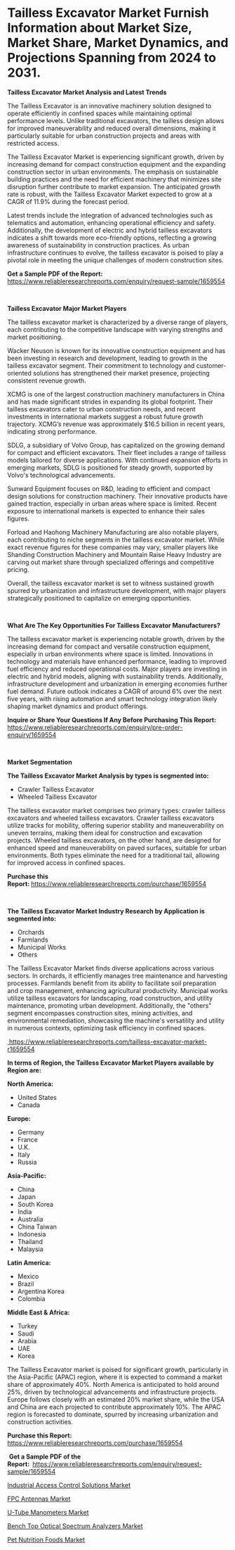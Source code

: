 <p><h1>Tailless Excavator Market Furnish Information about Market Size, Market Share, Market Dynamics, and Projections Spanning from 2024 to 2031.</h1></p><p><strong>Tailless Excavator Market Analysis and Latest Trends</strong></p>
<p><p>The Tailless Excavator is an innovative machinery solution designed to operate efficiently in confined spaces while maintaining optimal performance levels. Unlike traditional excavators, the tailless design allows for improved maneuverability and reduced overall dimensions, making it particularly suitable for urban construction projects and areas with restricted access. </p><p>The Tailless Excavator Market is experiencing significant growth, driven by increasing demand for compact construction equipment and the expanding construction sector in urban environments. The emphasis on sustainable building practices and the need for efficient machinery that minimizes site disruption further contribute to market expansion. The anticipated growth rate is robust, with the Tailless Excavator Market expected to grow at a CAGR of 11.9% during the forecast period.</p><p>Latest trends include the integration of advanced technologies such as telematics and automation, enhancing operational efficiency and safety. Additionally, the development of electric and hybrid tailless excavators indicates a shift towards more eco-friendly options, reflecting a growing awareness of sustainability in construction practices. As urban infrastructure continues to evolve, the tailless excavator is poised to play a pivotal role in meeting the unique challenges of modern construction sites.</p></p>
<p><strong>Get a Sample PDF of the Report:&nbsp;</strong> <a href="https://www.reliableresearchreports.com/enquiry/request-sample/1659554?utm_campaign=1621&utm_medium=2&utm_source=Github&utm_content=ia&utm_term=12102024&utm_id=tailless-excavator">https://www.reliableresearchreports.com/enquiry/request-sample/1659554</a></p>
<p>&nbsp;</p>
<p><strong>Tailless Excavator Major Market Players</strong></p>
<p><p>The tailless excavator market is characterized by a diverse range of players, each contributing to the competitive landscape with varying strengths and market positioning. </p><p>Wacker Neuson is known for its innovative construction equipment and has been investing in research and development, leading to growth in the tailless excavator segment. Their commitment to technology and customer-oriented solutions has strengthened their market presence, projecting consistent revenue growth.</p><p>XCMG is one of the largest construction machinery manufacturers in China and has made significant strides in expanding its global footprint. Their tailless excavators cater to urban construction needs, and recent investments in international markets suggest a robust future growth trajectory. XCMG’s revenue was approximately $16.5 billion in recent years, indicating strong performance.</p><p>SDLG, a subsidiary of Volvo Group, has capitalized on the growing demand for compact and efficient excavators. Their fleet includes a range of tailless models tailored for diverse applications. With continued expansion efforts in emerging markets, SDLG is positioned for steady growth, supported by Volvo's technological advancements.</p><p>Sunward Equipment focuses on R&D, leading to efficient and compact design solutions for construction machinery. Their innovative products have gained traction, especially in urban areas where space is limited. Recent exposure to international markets is expected to enhance their sales figures.</p><p>Forload and Haohong Machinery Manufacturing are also notable players, each contributing to niche segments in the tailless excavator market. While exact revenue figures for these companies may vary, smaller players like Shanding Construction Machinery and Mountain Raise Heavy Industry are carving out market share through specialized offerings and competitive pricing.</p><p>Overall, the tailless excavator market is set to witness sustained growth spurred by urbanization and infrastructure development, with major players strategically positioned to capitalize on emerging opportunities.</p></p>
<p>&nbsp;</p>
<p><strong>What Are The Key Opportunities For Tailless Excavator Manufacturers?</strong></p>
<p><p>The tailless excavator market is experiencing notable growth, driven by the increasing demand for compact and versatile construction equipment, especially in urban environments where space is limited. Innovations in technology and materials have enhanced performance, leading to improved fuel efficiency and reduced operational costs. Major players are investing in electric and hybrid models, aligning with sustainability trends. Additionally, infrastructure development and urbanization in emerging economies further fuel demand. Future outlook indicates a CAGR of around 6% over the next five years, with rising automation and smart technology integration likely shaping market dynamics and product offerings.</p></p>
<p><strong>Inquire or Share Your Questions If Any Before Purchasing This Report:</strong> <a href="https://www.reliableresearchreports.com/enquiry/pre-order-enquiry/1659554?utm_campaign=1621&utm_medium=2&utm_source=Github&utm_content=ia&utm_term=12102024&utm_id=tailless-excavator">https://www.reliableresearchreports.com/enquiry/pre-order-enquiry/1659554</a></p>
<p>&nbsp;</p>
<p><strong>Market Segmentation</strong></p>
<p><strong>The Tailless Excavator Market Analysis by types is segmented into:</strong></p>
<p><ul><li>Crawler Tailless Excavator</li><li>Wheeled Tailless Excavator</li></ul></p>
<p><p>The tailless excavator market comprises two primary types: crawler tailless excavators and wheeled tailless excavators. Crawler tailless excavators utilize tracks for mobility, offering superior stability and maneuverability on uneven terrains, making them ideal for construction and excavation projects. Wheeled tailless excavators, on the other hand, are designed for enhanced speed and maneuverability on paved surfaces, suitable for urban environments. Both types eliminate the need for a traditional tail, allowing for improved access in confined spaces.</p></p>
<p><strong>Purchase this Report:&nbsp;</strong><a href="https://www.reliableresearchreports.com/purchase/1659554?utm_campaign=1621&utm_medium=2&utm_source=Github&utm_content=ia&utm_term=12102024&utm_id=tailless-excavator">https://www.reliableresearchreports.com/purchase/1659554</a></p>
<p>&nbsp;</p>
<p><strong>The Tailless Excavator Market Industry Research by Application is segmented into:</strong></p>
<p><ul><li>Orchards</li><li>Farmlands</li><li>Municipal Works</li><li>Others</li></ul></p>
<p><p>The Tailless Excavator Market finds diverse applications across various sectors. In orchards, it efficiently manages tree maintenance and harvesting processes. Farmlands benefit from its ability to facilitate soil preparation and crop management, enhancing agricultural productivity. Municipal works utilize tailless excavators for landscaping, road construction, and utility maintenance, promoting urban development. Additionally, the "others" segment encompasses construction sites, mining activities, and environmental remediation, showcasing the machine's versatility and utility in numerous contexts, optimizing task efficiency in confined spaces.</p></p>
<p><a href="https://www.reliableresearchreports.com/tailless-excavator-market-r1659554?utm_campaign=1621&utm_medium=2&utm_source=Github&utm_content=ia&utm_term=12102024&utm_id=tailless-excavator">&nbsp;https://www.reliableresearchreports.com/tailless-excavator-market-r1659554</a></p>
<p><strong>In terms of Region, the Tailless Excavator Market Players available by Region are:</strong></p>
<p>
    <p> <strong> North America: </strong>
        <ul>
            <li>United States</li>
            <li>Canada</li>
        </ul>
        </p> 
    <p> <strong> Europe: </strong>
        <ul>
            <li>Germany</li>
            <li>France</li>
            <li>U.K.</li>
            <li>Italy</li>
            <li>Russia</li>
        </ul>
        </p> 
    <p> <strong> Asia-Pacific: </strong>
        <ul>
            <li>China</li>
            <li>Japan</li>
            <li>South Korea</li>
            <li>India</li>
            <li>Australia</li>
            <li>China Taiwan</li>
            <li>Indonesia</li>
            <li>Thailand</li>
            <li>Malaysia</li>
        </ul>
        </p> 
    <p> <strong> Latin America: </strong>
        <ul>
            <li>Mexico</li>
            <li>Brazil</li>
            <li>Argentina Korea</li>
            <li>Colombia</li>
        </ul>
        </p> 
    <p> <strong> Middle East & Africa: </strong>
        <ul>
            <li>Turkey</li>
            <li>Saudi</li>
            <li>Arabia</li>
            <li>UAE</li>
            <li>Korea</li>
        </ul>
    </p>
    </p>
<p><p>The Tailless Excavator market is poised for significant growth, particularly in the Asia-Pacific (APAC) region, where it is expected to command a market share of approximately 40%. North America is anticipated to hold around 25%, driven by technological advancements and infrastructure projects. Europe follows closely with an estimated 20% market share, while the USA and China are each projected to contribute approximately 10%. The APAC region is forecasted to dominate, spurred by increasing urbanization and construction activities.</p></p>
<p><strong>Purchase this Report: </strong><a href="https://www.reliableresearchreports.com/purchase/1659554?utm_campaign=1621&utm_medium=2&utm_source=Github&utm_content=ia&utm_term=12102024&utm_id=tailless-excavator">https://www.reliableresearchreports.com/purchase/1659554</a></p>
<p>&nbsp;<strong>Get a Sample PDF of the Report:&nbsp;&nbsp;</strong><a href="https://www.reliableresearchreports.com/enquiry/request-sample/1659554?utm_campaign=1621&utm_medium=2&utm_source=Github&utm_content=ia&utm_term=12102024&utm_id=tailless-excavator">https://www.reliableresearchreports.com/enquiry/request-sample/1659554</a></p>
<p><strong></strong></p>
<p><p><a href="https://github.com/janelbaub6/Market-Research-Report-List-1/blob/main/industrial-access-control-solutions-market.md?utm_campaign=1621&utm_medium=2&utm_source=Github&utm_content=ia&utm_term=12102024&utm_id=tailless-excavator">Industrial Access Control Solutions Market</a></p><p><a href="https://www.linkedin.com/pulse/fpc-antennas-market-forecast-global-trends-analysis-from-9sdpe?utm_campaign=1621&utm_medium=2&utm_source=Github&utm_content=ia&utm_term=12102024&utm_id=tailless-excavator">FPC Antennas Market</a></p><p><a href="https://www.linkedin.com/pulse/in-depth-analysis-global-u-tube-manometers-market-scope-m809e?utm_campaign=1621&utm_medium=2&utm_source=Github&utm_content=ia&utm_term=12102024&utm_id=tailless-excavator">U-Tube Manometers Market</a></p><p><a href="https://www.linkedin.com/pulse/strategic-roadmap-success-global-bench-top-optical-spectrum-1isff?utm_campaign=1621&utm_medium=2&utm_source=Github&utm_content=ia&utm_term=12102024&utm_id=tailless-excavator">Bench Top Optical Spectrum Analyzers Market</a></p><p><a href="https://github.com/maegansw4/Market-Research-Report-List-1/blob/main/pet-nutrition-foods-market.md?utm_campaign=1621&utm_medium=2&utm_source=Github&utm_content=ia&utm_term=12102024&utm_id=tailless-excavator">Pet Nutrition Foods Market</a></p></p>